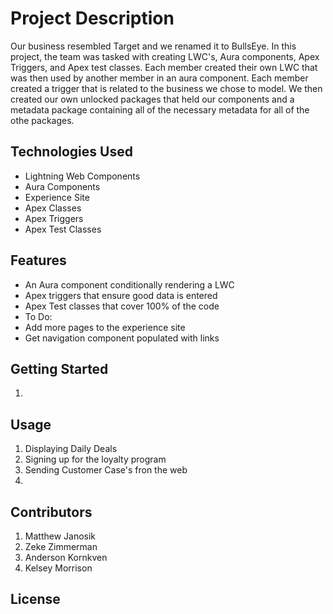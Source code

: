 # Project Description

Our business resembled Target and we renamed it to BullsEye. In this project, the team was tasked with creating LWC's, Aura components, Apex Triggers, and Apex test classes. Each member created their own LWC that was then used by another member in an aura component. Each member created a trigger that is related to the business we chose to model. We then created our own unlocked packages that held our components and a metadata package containing all of the necessary metadata for all of the othe packages.

## Technologies Used

- Lightning Web Components
- Aura Components
- Experience Site
- Apex Classes
- Apex Triggers
- Apex Test Classes

## Features

- An Aura component conditionally rendering a LWC 
- Apex triggers that ensure good data is entered
- Apex Test classes that cover 100% of the code
-   To Do:
-   Add more pages to the experience site
-   Get navigation component populated with links

## Getting Started
1. 
## Usage
1. Displaying Daily Deals
2. Signing up for the loyalty program
3. Sending Customer Case's fron the web
4.

## Contributors
1. Matthew Janosik
2. Zeke Zimmerman
3. Anderson Kornkven
4. Kelsey Morrison

## License
